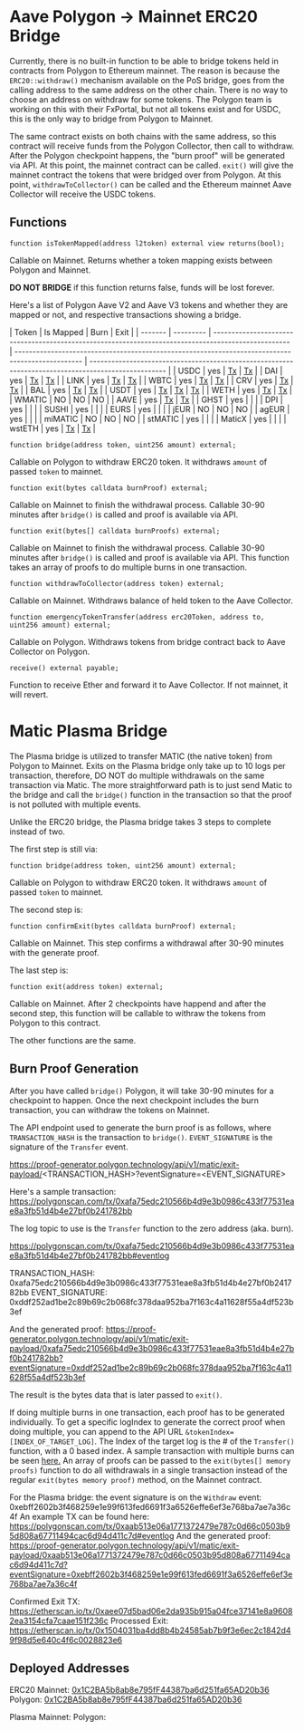 # Aave Polygon -> Mainnet ERC20 Bridge

Currently, there is no built-in function to be able to bridge tokens held in contracts from Polygon to Ethereum mainnet. The reason is because the `ERC20::withdraw()` mechanism available on the PoS bridge, goes from the calling address to the same address on the other chain. There is no way to choose an address on withdraw for some tokens. The Polygon team is working on this with their FxPortal, but not all tokens exist and for USDC, this is the only way to bridge from Polygon to Mainnet.

The same contract exists on both chains with the same address, so this contract will receive funds from the Polygon Collector, then call to withdraw. After the Polygon checkpoint happens, the "burn proof" will be generated via API. At this point, the mainnet contract can be called. `exit()` will give the mainnet contract the tokens that were bridged over from Polygon. At this point, `withdrawToCollector()` can be called and the Ethereum mainnet Aave Collector will receive the USDC tokens.

## Functions

`function isTokenMapped(address l2token) external view returns(bool);`

Callable on Mainnet. Returns whether a token mapping exists between Polygon and Mainnet.

**DO NOT BRIDGE** if this function returns false, funds will be lost forever.

Here's a list of Polygon Aave V2 and Aave V3 tokens and whether they are mapped or not, and respective transactions showing a bridge.

| Token   | Is Mapped | Burn                                                                                                | Exit                                                                                             |
| ------- | --------- | --------------------------------------------------------------------------------------------------- | ------------------------------------------------------------------------------------------------ | --------------------------------------------------------------------------------------------------- |
| USDC    | yes       | [Tx](https://polygonscan.com/tx/0xd670439927d5b067b742e79a2c2f8ac375f38ac0fe77b77bfcdd5a4d7b60f8b7) | [Tx](https://etherscan.io/tx/0x5b410b2d35acefe23785fca64242521503720c89540cba7580a96c7d48de65ff) |
| DAI     | yes       | [Tx](https://polygonscan.com/tx/0x3827bda3f18f117b1b216b2152465708a6e72dfb8bbb2f91c0dcf7a19f817fcc) | [Tx](https://etherscan.io/tx/0x5b410b2d35acefe23785fca64242521503720c89540cba7580a96c7d48de65ff) |
| LINK    | yes       | [Tx](https://polygonscan.com/tx/0x5cbe8749bb496627ab6f53c3ef7f8b451c2f9a3e7933c0231f09d70696615e20) | [Tx](https://etherscan.io/tx/0x5b410b2d35acefe23785fca64242521503720c89540cba7580a96c7d48de65ff) |
| WBTC    | yes       | [Tx](https://polygonscan.com/tx/0xd95ba8488fb67146b7a5946977db3c74433928c0cf1ef08802e46b40cd8a53d6) | [Tx](https://etherscan.io/tx/0x5b410b2d35acefe23785fca64242521503720c89540cba7580a96c7d48de65ff) |
| CRV     | yes       | [Tx](https://polygonscan.com/tx/0x144f5532d1bf88bbdbd914c9d79caaf7e3861aefb0412db69fd46136a4232246) | [Tx](https://etherscan.io/tx/0x5b410b2d35acefe23785fca64242521503720c89540cba7580a96c7d48de65ff) |
| BAL     | yes       | [Tx](https://polygonscan.com/tx/0xafa75edc210566b4d9e3b0986c433f77531eae8a3fb51d4b4e27bf0b241782bb) | [Tx](https://etherscan.io/tx/0x5b410b2d35acefe23785fca64242521503720c89540cba7580a96c7d48de65ff) |
| USDT    | yes       | [Tx](https://polygonscan.com/tx/0xfd091ad2753435126d09c88168234a0c8d536ebc1c942359f02081f8a9d595a2) | [Tx](https://etherscan.io/tx/0x5b410b2d35acefe23785fca64242521503720c89540cba7580a96c7d48de65ff) | [Tx](https://polygonscan.com/tx/0x5b410b2d35acefe23785fca64242521503720c89540cba7580a96c7d48de65ff) |
| WETH    | yes       | [Tx](https://polygonscan.com/tx/0x813c4821f5da822a0f60db31070ca025f57ff81953f42f95270a77bc941b266d) | [Tx](https://etherscan.io/tx/0x5b410b2d35acefe23785fca64242521503720c89540cba7580a96c7d48de65ff) |
| WMATIC  | NO        | NO                                                                                                  | NO                                                                                               |
| AAVE    | yes       | [Tx](https://polygonscan.com/tx/0x338f0b763cd4f4080cb0f54a8b76172cd750a21d3f2960ef6e19960a0e9c7df2) | [Tx](https://etherscan.io/tx/0x5b410b2d35acefe23785fca64242521503720c89540cba7580a96c7d48de65ff) |
| GHST    | yes       |                                                                                                     |                                                                                                  |
| DPI     | yes       |                                                                                                     |                                                                                                  |
| SUSHI   | yes       |                                                                                                     |                                                                                                  |
| EURS    | yes       |                                                                                                     |                                                                                                  |
| jEUR    | NO        | NO                                                                                                  | NO                                                                                               |
| agEUR   | yes       |                                                                                                     |                                                                                                  |
| miMATIC | NO        | NO                                                                                                  | NO                                                                                               |
| stMATIC | yes       |                                                                                                     |                                                                                                  |
| MaticX  | yes       |                                                                                                     |                                                                                                  |
| wstETH  | yes       | [Tx](https://polygonscan.com/tx/0x30a6f403211fea0edcd2fcd89e505eb0bd6b584a375482e80beec21537a20291) | [Tx](https://etherscan.io/tx/0xa521582be2bb589055827d1556acc4255dad981286ec01942a991b0d31edceaa) |

`function bridge(address token, uint256 amount) external;`

Callable on Polygon to withdraw ERC20 token. It withdraws `amount` of passed `token` to mainnet.

`function exit(bytes calldata burnProof) external;`

Callable on Mainnet to finish the withdrawal process. Callable 30-90 minutes after `bridge()` is called and proof is available via API.

`function exit(bytes[] calldata burnProofs) external;`

Callable on Mainnet to finish the withdrawal process. Callable 30-90 minutes after `bridge()` is called and proof is available via API.
This function takes an array of proofs to do multiple burns in one transaction.

`function withdrawToCollector(address token) external;`

Callable on Mainnet. Withdraws balance of held token to the Aave Collector.

`function emergencyTokenTransfer(address erc20Token, address to, uint256 amount) external;`

Callable on Polygon. Withdraws tokens from bridge contract back to Aave Collector on Polygon.

`receive() external payable;`

Function to receive Ether and forward it to Aave Collector. If not mainnet, it will revert.

# Matic Plasma Bridge

The Plasma bridge is utilized to transfer MATIC (the native token) from Polygon to Mainnet. Exits on the Plasma bridge only take up to 10 logs per transaction, therefore, DO NOT do multiple withdrawals on the same transaction via Matic. The more straightforward path is to just send Matic to the bridge and call the `bridge()` function in the transaction so that the proof is not polluted with multiple events.

Unlike the ERC20 bridge, the Plasma bridge takes 3 steps to complete instead of two.

The first step is still via:

`function bridge(address token, uint256 amount) external;`

Callable on Polygon to withdraw ERC20 token. It withdraws `amount` of passed `token` to mainnet.

The second step is:

`function confirmExit(bytes calldata burnProof) external;`

Callable on Mainnet. This step confirms a withdrawal after 30-90 minutes with the generate proof.

The last step is:

`function exit(address token) external;`

Callable on Mainnet. After 2 checkpoints have happend and after the second step, this function will be callable to withraw the tokens from Polygon to this contract.

The other functions are the same.

## Burn Proof Generation

After you have called `bridge()` Polygon, it will take 30-90 minutes for a checkpoint to happen. Once the next checkpoint includes the burn transaction, you can withdraw the tokens on Mainnet.

The API endpoint used to generate the burn proof is as follows, where `TRANSACTION_HASH` is the transaction to `bridge()`. `EVENT_SIGNATURE` is the signature of the `Transfer` event.

https://proof-generator.polygon.technology/api/v1/matic/exit-payload/<TRANSACTION_HASH>?eventSignature=<EVENT_SIGNATURE>

Here's a sample transaction: https://polygonscan.com/tx/0xafa75edc210566b4d9e3b0986c433f77531eae8a3fb51d4b4e27bf0b241782bb

The log topic to use is the `Transfer` function to the zero address (aka. burn).

https://polygonscan.com/tx/0xafa75edc210566b4d9e3b0986c433f77531eae8a3fb51d4b4e27bf0b241782bb#eventlog

TRANSACTION_HASH: 0xafa75edc210566b4d9e3b0986c433f77531eae8a3fb51d4b4e27bf0b241782bb
EVENT_SIGNATURE: 0xddf252ad1be2c89b69c2b068fc378daa952ba7f163c4a11628f55a4df523b3ef

And the generated proof: https://proof-generator.polygon.technology/api/v1/matic/exit-payload/0xafa75edc210566b4d9e3b0986c433f77531eae8a3fb51d4b4e27bf0b241782bb?eventSignature=0xddf252ad1be2c89b69c2b068fc378daa952ba7f163c4a11628f55a4df523b3ef

The result is the bytes data that is later passed to `exit()`.

If doing multiple burns in one transaction, each proof has to be generated individually. To get a specific logIndex to generate the correct proof when doing multiple, you can append to the API URL `&tokenIndex=[INDEX_OF_TARGET_LOG]`. The Index of the target log is the # of the `Transfer()` function, with a 0 based index. A sample transaction with multiple burns can be seen [here.](https://polygonscan.com/tx/0xc73b85175045e272161abe38b25eac76546eea20247d0947926d7ef4e901b567#eventlog)
An array of proofs can be passed to the `exit(bytes[] memory proofs)` function to do all withdrawals in a single transaction instead of the regular `exit(bytes memory proof)` method, on the Mainnet contract.

For the Plasma bridge: the event signature is on the `Withdraw` event: 0xebff2602b3f468259e1e99f613fed6691f3a6526effe6ef3e768ba7ae7a36c4f
An example TX can be found here: https://polygonscan.com/tx/0xaab513e06a1771372479e787c0d66c0503b95d808a67711494cac6d94d411c7d#eventlog
And the generated proof: https://proof-generator.polygon.technology/api/v1/matic/exit-payload/0xaab513e06a1771372479e787c0d66c0503b95d808a67711494cac6d94d411c7d?eventSignature=0xebff2602b3f468259e1e99f613fed6691f3a6526effe6ef3e768ba7ae7a36c4f

Confirmed Exit TX: https://etherscan.io/tx/0xaee07d5bad06e2da935b915a04fce37141e8a96082ea3154cfa7caae151f236c
Processed Exit: https://etherscan.io/tx/0x1504031ba4dd8b4b24585ab7b9f3e6ec2c1842d49f98d5e640c4f6c0028823e6

## Deployed Addresses

ERC20
Mainnet: [0x1C2BA5b8ab8e795fF44387ba6d251fa65AD20b36](https://etherscan.io/address/0x1C2BA5b8ab8e795fF44387ba6d251fa65AD20b36)
Polygon: [0x1C2BA5b8ab8e795fF44387ba6d251fa65AD20b36](https://polygonscan.com/address/0x1C2BA5b8ab8e795fF44387ba6d251fa65AD20b36)

Plasma
Mainnet: [](https://etherscan.io/address/)
Polygon: [](https://polygonscan.com/address/)
